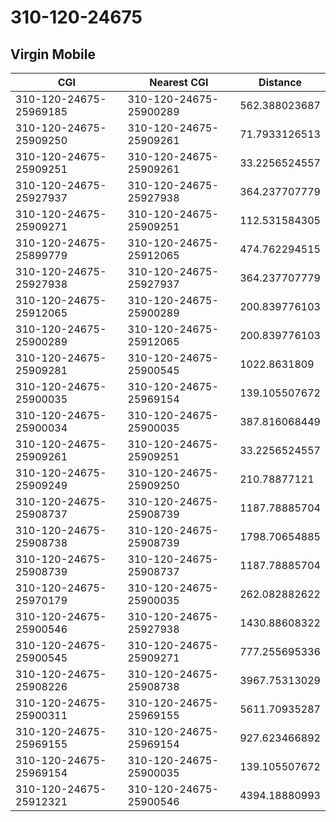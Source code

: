 # 310-120-24675
## Virgin Mobile


| CGI | Nearest CGI | Distance |
|-----|-------------|----------|
| 310-120-24675-25969185 | 310-120-24675-25900289 | 562.388023687 |
| 310-120-24675-25909250 | 310-120-24675-25909261 | 71.7933126513 |
| 310-120-24675-25909251 | 310-120-24675-25909261 | 33.2256524557 |
| 310-120-24675-25927937 | 310-120-24675-25927938 | 364.237707779 |
| 310-120-24675-25909271 | 310-120-24675-25909251 | 112.531584305 |
| 310-120-24675-25899779 | 310-120-24675-25912065 | 474.762294515 |
| 310-120-24675-25927938 | 310-120-24675-25927937 | 364.237707779 |
| 310-120-24675-25912065 | 310-120-24675-25900289 | 200.839776103 |
| 310-120-24675-25900289 | 310-120-24675-25912065 | 200.839776103 |
| 310-120-24675-25909281 | 310-120-24675-25900545 | 1022.8631809 |
| 310-120-24675-25900035 | 310-120-24675-25969154 | 139.105507672 |
| 310-120-24675-25900034 | 310-120-24675-25900035 | 387.816068449 |
| 310-120-24675-25909261 | 310-120-24675-25909251 | 33.2256524557 |
| 310-120-24675-25909249 | 310-120-24675-25909250 | 210.78877121 |
| 310-120-24675-25908737 | 310-120-24675-25908739 | 1187.78885704 |
| 310-120-24675-25908738 | 310-120-24675-25908739 | 1798.70654885 |
| 310-120-24675-25908739 | 310-120-24675-25908737 | 1187.78885704 |
| 310-120-24675-25970179 | 310-120-24675-25900035 | 262.082882622 |
| 310-120-24675-25900546 | 310-120-24675-25927938 | 1430.88608322 |
| 310-120-24675-25900545 | 310-120-24675-25909271 | 777.255695336 |
| 310-120-24675-25908226 | 310-120-24675-25908738 | 3967.75313029 |
| 310-120-24675-25900311 | 310-120-24675-25969155 | 5611.70935287 |
| 310-120-24675-25969155 | 310-120-24675-25969154 | 927.623466892 |
| 310-120-24675-25969154 | 310-120-24675-25900035 | 139.105507672 |
| 310-120-24675-25912321 | 310-120-24675-25900546 | 4394.18880993 |
